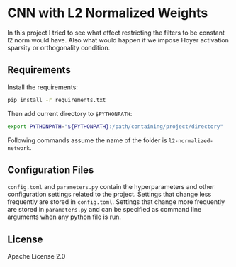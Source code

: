 # CNN with L2 Normalized Weights

In this project I tried to see what effect restricting the filters to be constant l2 norm would have. Also what would happen if we impose Hoyer activation sparsity or orthogonality condition.

## Requirements

Install the requirements:

```bash
pip install -r requirements.txt
```

Then add current directory to `$PYTHONPATH`:

```bash
export PYTHONPATH="${PYTHONPATH}:/path/containing/project/directory"
```

Following commands assume the name of the folder is `l2-normalized-network`.

## Configuration Files

`config.toml` and `parameters.py` contain the hyperparameters and other configuration settings related to the project. Settings that change less frequently are stored in `config.toml`. Settings that change more frequently are stored in `parameters.py` and can be specified as command line arguments when any python file is run.

## License

Apache License 2.0
